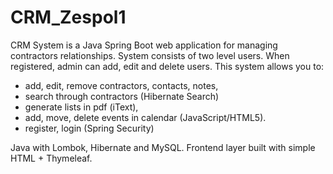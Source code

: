 # CRM_Zespol1

CRM System is a Java Spring Boot web application for managing contractors relationships. System consists of two level users. 
When registered, admin can add, edit and delete users.
This system allows you to:
- add, edit, remove contractors, contacts, notes,
- search through contractors (Hibernate Search)
- generate lists in pdf (iText),
- add, move, delete events in calendar (JavaScript/HTML5).
- register, login (Spring Security)

Java with Lombok, Hibernate and MySQL. Frontend layer built with simple HTML + Thymeleaf.
